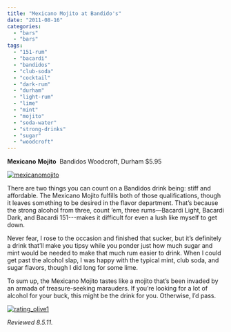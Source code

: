 ```yaml
---
title: "Mexicano Mojito at Bandido's"
date: "2011-08-16"
categories: 
  - "bars"
  - "bars"
tags: 
  - "151-rum"
  - "bacardi"
  - "bandidos"
  - "club-soda"
  - "cocktail"
  - "dark-rum"
  - "durham"
  - "light-rum"
  - "lime"
  - "mint"
  - "mojito"
  - "soda-water"
  - "strong-drinks"
  - "sugar"
  - "woodcroft"
---
```


**Mexicano** **Mojito**  Bandidos Woodcroft, Durham $5.95

[![](http://s3.amazonaws.com/thegourmez-wpmedia/2011/08/mexicanomojito.jpg "mexicanomojito")](http://s3.amazonaws.com/thegourmez-wpmedia/2011/08/mexicanomojito.jpg)

There are two things you can count on a Bandidos drink being: stiff and affordable. The Mexicano Mojito fulfills both of those qualifications, though it leaves something to be desired in the flavor department. That’s because the strong alcohol from three, count ‘em, three rums—Bacardi Light, Bacardi Dark, and Bacardi 151---makes it difficult for even a lush like myself to get down.

Never fear, I rose to the occasion and finished that sucker, but it’s definitely a drink that’ll make you tipsy while you ponder just how much sugar and mint would be needed to make that much rum easier to drink. When I could get past the alcohol slap, I was happy with the typical mint, club soda, and sugar flavors, though I did long for some lime.

To sum up, the Mexicano Mojito tastes like a mojito that’s been invaded by an armada of treasure-seeking marauders. If you’re looking for a lot of alcohol for your buck, this might be the drink for you. Otherwise, I’d pass.

[![](http://s3.amazonaws.com/thegourmez-wpmedia/2009/04/rating_olive1.gif "rating_olive1")](http://s3.amazonaws.com/thegourmez-wpmedia/2009/04/rating_olive1.gif)

_Reviewed 8.5.11._
